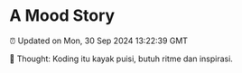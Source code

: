 # A Mood Story

⏰ Updated on Mon, 30 Sep 2024 13:22:39 GMT

💭 Thought: Koding itu kayak puisi, butuh ritme dan inspirasi.

